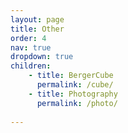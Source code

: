 ```yaml
---
layout: page
title: Other 
order: 4
nav: true
dropdown: true 
children: 
    - title: BergerCube
      permalink: /cube/
    - title: Photography
      permalink: /photo/
      
---
```

